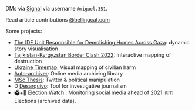 
DMs via [Signal](https://signal.org/) via username `@miguel.351`. 

Read article contributions [@bellingcat.com](https://www.bellingcat.com/author/miguelramalho/)

Some projects:
 - <a href="https://www.bellingcat.com/news/2024/04/29/weve-become-addicted-to-explosions-the-idf-unit-responsible-for-demolishing-homes-across-gaza/">The IDF Unit Responsible for Demolishing Homes Across Gaza</a>: dynamic story visualisation
 - <a href="https://github.com/bellingcat/vis-tj-kg-map-2022">Tajikistan-Kyrgyzstan Border Clash 2022</a>: Interactive mapping of destruction
 - <a href="https://github.com/bellingcat/ukraine-timemap">Ukraine Timemap</a>: Visual mapping of civilian harm
 - <a href="https://github.com/bellingcat/auto-archiver">Auto-archiver</a>: Online media archiving library
 - <a href="https://msramalho.github.io/msc-thesis.pdf">MSc Thesis</a>: Twitter & political manipulation
 - <a href="https://msramalho.github.io/desarquivo/"><img alt="Desarquivo's logo" width="14px" src="https://msramalho.github.io/desarquivo/favicon.ico">Desarquivo</a>: Tool for investigative journalism
 - <a href="https://msramalho.github.io/election-watch/">🗳️+👀 Election Watch </a>: Monitoring social media ahead of 2021 🇵🇹 Elections (archived data).
